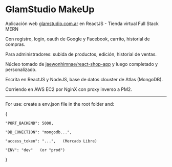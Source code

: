 # GlamStudio MakeUp

Aplicación web [glamstudio.com.ar] en ReactJS - Tienda virtual Full Stack MERN

Con registro, login, oauth de Google y Facebook, carrito, historial de compras.

Para administradores: subida de productos, edición, historial de ventas.

Núcleo tomado de [jaewonhimnae/react-shop-app] y luego completado y personalizado.

Escrita en ReactJS y NodeJS, base de datos clouster de Atlas (MongoDB).

Corriendo en AWS EC2 por NginX con proxy inverso a PM2.

-------------------------------------------------------------------------------------------------

For use: create a env.json file in the root folder and:

{

    "PORT_BACKEND": 5000,
    
    "DB_CONECTION": "mongodb...",
    
    "access_token": "...",   (Mercado Libre)
    
    "ENV": "dev"   (or "prod")
    
}


 [glamstudio.com.ar]: <http://glamstudio.com.ar>
 [jaewonhimnae/react-shop-app]: <https://github.com/jaewonhimnae/react-shop-app>
